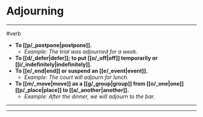 # Adjourning
---
#verb
- **To [[p/_postpone|postpone]].**
	- _Example: The trial was adjourned for a week._
- **To [[d/_defer|defer]]; to put [[o/_off|off]] temporarily or [[i/_indefinitely|indefinitely]].**
- **To [[e/_end|end]] or suspend an [[e/_event|event]].**
	- _Example: The court will adjourn for lunch._
- **To [[m/_move|move]] as a [[g/_group|group]] from [[o/_one|one]] [[p/_place|place]] to [[a/_another|another]].**
	- _Example: After the dinner, we will adjourn to the bar._
---
---
